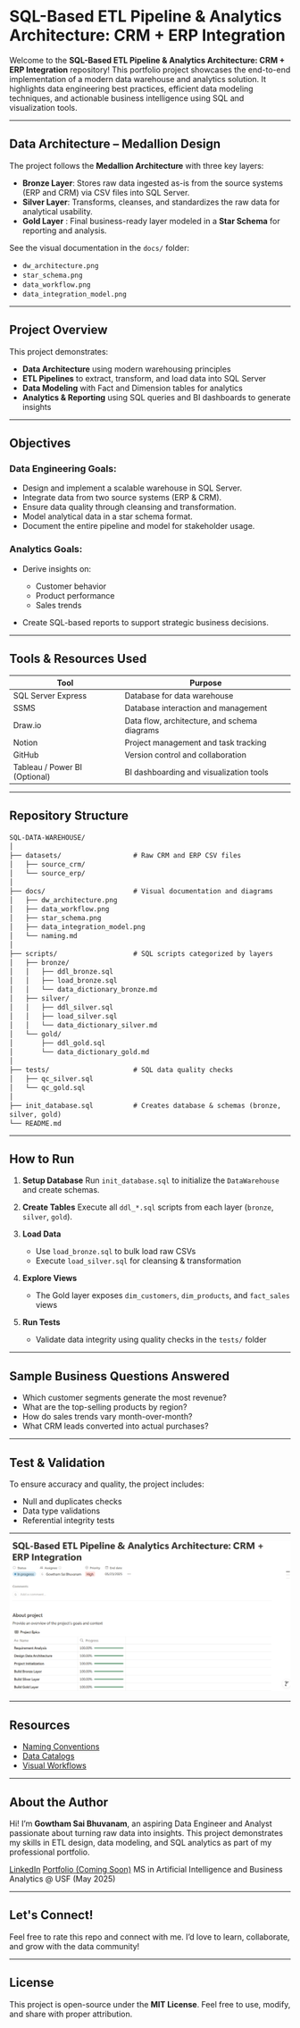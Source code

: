 # SQL-Based ETL Pipeline & Analytics Architecture: CRM + ERP Integration

Welcome to the **SQL-Based ETL Pipeline & Analytics Architecture: CRM + ERP Integration** repository! 
This portfolio project showcases the end-to-end implementation of a modern data warehouse and analytics solution. It highlights data engineering best practices, efficient data modeling techniques, and actionable business intelligence using SQL and visualization tools.

---

##  Data Architecture – Medallion Design

The project follows the **Medallion Architecture** with three key layers:

* **Bronze Layer**: Stores raw data ingested as-is from the source systems (ERP and CRM) via CSV files into SQL Server.
* **Silver Layer**: Transforms, cleanses, and standardizes the raw data for analytical usability.
* **Gold Layer**  : Final business-ready layer modeled in a **Star Schema** for reporting and analysis.

See the visual documentation in the `docs/` folder:

* `dw_architecture.png`
* `star_schema.png`
* `data_workflow.png`
* `data_integration_model.png`

---

##  Project Overview

This project demonstrates:

* **Data Architecture** using modern warehousing principles
* **ETL Pipelines** to extract, transform, and load data into SQL Server
* **Data Modeling** with Fact and Dimension tables for analytics
* **Analytics & Reporting** using SQL queries and BI dashboards to generate insights

---

##  Objectives

###  Data Engineering Goals:

* Design and implement a scalable warehouse in SQL Server.
* Integrate data from two source systems (ERP & CRM).
* Ensure data quality through cleansing and transformation.
* Model analytical data in a star schema format.
* Document the entire pipeline and model for stakeholder usage.

###  Analytics Goals:

* Derive insights on:

  * Customer behavior
  * Product performance
  * Sales trends
* Create SQL-based reports to support strategic business decisions.

---

##  Tools & Resources Used

| Tool               | Purpose                                      |
| ------------------ | -------------------------------------------- |
| SQL Server Express | Database for data warehouse                  |
| SSMS               | Database interaction and management          |
| Draw\.io           | Data flow, architecture, and schema diagrams |
| Notion             | Project management and task tracking         |
| GitHub             | Version control and collaboration            |
| Tableau / Power BI (Optional) | BI dashboarding and visualization tools        |

---

##  Repository Structure

```
SQL-DATA-WAREHOUSE/
│
├── datasets/                  # Raw CRM and ERP CSV files
│   ├── source_crm/
│   └── source_erp/
│
├── docs/                      # Visual documentation and diagrams
│   ├── dw_architecture.png
│   ├── data_workflow.png
│   ├── star_schema.png
│   ├── data_integration_model.png
│   └── naming.md
│
├── scripts/                   # SQL scripts categorized by layers
│   ├── bronze/
│   │   ├── ddl_bronze.sql
│   │   ├── load_bronze.sql
│   │   └── data_dictionary_bronze.md
│   ├── silver/
│   │   ├── ddl_silver.sql
│   │   ├── load_silver.sql
│   │   └── data_dictionary_silver.md
│   └── gold/
│       ├── ddl_gold.sql
│       └── data_dictionary_gold.md
│
├── tests/                     # SQL data quality checks
│   ├── qc_silver.sql
│   └── qc_gold.sql
│
├── init_database.sql          # Creates database & schemas (bronze, silver, gold)
└── README.md
```

---

##  How to Run

1. **Setup Database**
   Run `init_database.sql` to initialize the `DataWarehouse` and create schemas.

2. **Create Tables**
   Execute all `ddl_*.sql` scripts from each layer (`bronze`, `silver`, `gold`).

3. **Load Data**

   * Use `load_bronze.sql` to bulk load raw CSVs
   * Execute `load_silver.sql` for cleansing & transformation

4. **Explore Views**

   * The Gold layer exposes `dim_customers`, `dim_products`, and `fact_sales` views

5. **Run Tests**

   * Validate data integrity using quality checks in the `tests/` folder

---

##  Sample Business Questions Answered

* Which customer segments generate the most revenue?
* What are the top-selling products by region?
* How do sales trends vary month-over-month?
* What CRM leads converted into actual purchases?

---

##  Test & Validation

To ensure accuracy and quality, the project includes:

* Null and duplicates checks
* Data type validations
* Referential integrity tests

---

![Project Banner](docs/project_status.png)

---

##  Resources

* [Naming Conventions](docs/naming.md)
* [Data Catalogs](scripts/*/data_dictionary_*.md)
* [Visual Workflows](docs/*.png)

---

##  About the Author

Hi! I’m **Gowtham Sai Bhuvanam**, an aspiring Data Engineer and Analyst passionate about turning raw data into insights. This project demonstrates my skills in ETL design, data modeling, and SQL analytics as part of my professional portfolio.

 [LinkedIn](https://linkedin.com/in/gowthamsaib277)
 [Portfolio (Coming Soon)]()
 MS in Artificial Intelligence and Business Analytics @ USF (May 2025)

---

##  Let's Connect!

Feel free to rate this repo and connect with me. I’d love to learn, collaborate, and grow with the data community!

---

##  License

This project is open-source under the **MIT License**.
Feel free to use, modify, and share with proper attribution.
